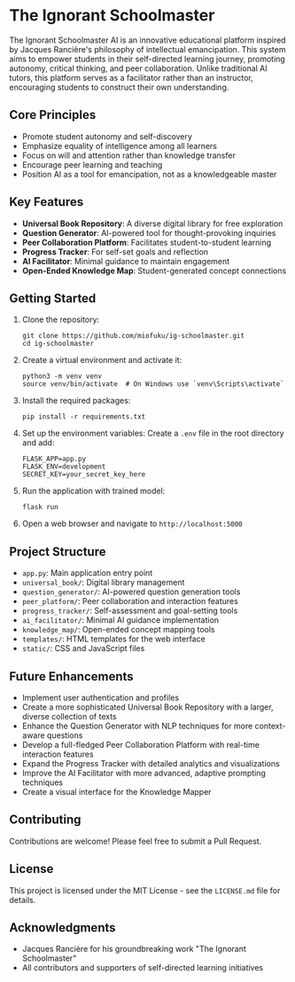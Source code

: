 # The Ignorant Schoolmaster

The Ignorant Schoolmaster AI is an innovative educational platform inspired by Jacques Rancière's philosophy of intellectual emancipation. This system aims to empower students in their self-directed learning journey, promoting autonomy, critical thinking, and peer collaboration. Unlike traditional AI tutors, this platform serves as a facilitator rather than an instructor, encouraging students to construct their own understanding.
## Core Principles

- Promote student autonomy and self-discovery
- Emphasize equality of intelligence among all learners
- Focus on will and attention rather than knowledge transfer
- Encourage peer learning and teaching
- Position AI as a tool for emancipation, not as a knowledgeable master

## Key Features

- **Universal Book Repository**: A diverse digital library for free exploration
- **Question Generator**: AI-powered tool for thought-provoking inquiries
- **Peer Collaboration Platform**: Facilitates student-to-student learning
- **Progress Tracker**: For self-set goals and reflection
- **AI Facilitator**: Minimal guidance to maintain engagement
- **Open-Ended Knowledge Map**: Student-generated concept connections

## Getting Started

1. Clone the repository:
   ```
   git clone https://github.com/miofuku/ig-schoolmaster.git
   cd ig-schoolmaster
   ```

2. Create a virtual environment and activate it:
   ```
   python3 -m venv venv
   source venv/bin/activate  # On Windows use `venv\Scripts\activate`
   ```

3. Install the required packages:
   ```
   pip install -r requirements.txt
   ```

4. Set up the environment variables: Create a `.env` file in the root directory and add:
   ```
   FLASK_APP=app.py
   FLASK_ENV=development
   SECRET_KEY=your_secret_key_here
   ```

5. Run the application with trained model:
   ```
   flask run
   ```
   
6. Open a web browser and navigate to `http://localhost:5000`

## Project Structure

- `app.py`: Main application entry point
- `universal_book/`: Digital library management
- `question_generator/`: AI-powered question generation tools
- `peer_platform/`: Peer collaboration and interaction features
- `progress_tracker/`: Self-assessment and goal-setting tools
- `ai_facilitator/`: Minimal AI guidance implementation
- `knowledge_map/`: Open-ended concept mapping tools
- `templates/`: HTML templates for the web interface
- `static/`: CSS and JavaScript files

## Future Enhancements

* Implement user authentication and profiles
* Create a more sophisticated Universal Book Repository with a larger, diverse collection of texts
* Enhance the Question Generator with NLP techniques for more context-aware questions
* Develop a full-fledged Peer Collaboration Platform with real-time interaction features
* Expand the Progress Tracker with detailed analytics and visualizations
* Improve the AI Facilitator with more advanced, adaptive prompting techniques
* Create a visual interface for the Knowledge Mapper

## Contributing

Contributions are welcome! Please feel free to submit a Pull Request.

## License

This project is licensed under the MIT License - see the `LICENSE.md` file for details.

## Acknowledgments

- Jacques Rancière for his groundbreaking work "The Ignorant Schoolmaster"
- All contributors and supporters of self-directed learning initiatives
